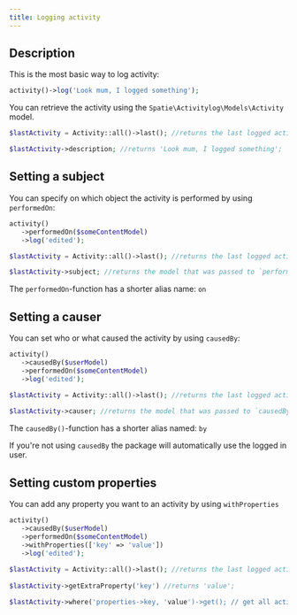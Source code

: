 ```yaml
---
title: Logging activity
---
```


## Description

This is the most basic way to log activity:

```php
activity()->log('Look mum, I logged something');
```

You can retrieve the activity using the `Spatie\Activitylog\Models\Activity` model.

```php
$lastActivity = Activity::all()->last(); //returns the last logged activity

$lastActivity->description; //returns 'Look mum, I logged something';
```

## Setting a subject

You can specify on which object the activity is performed by using `performedOn`:

```php
activity()
   ->performedOn($someContentModel)
   ->log('edited');

$lastActivity = Activity::all()->last(); //returns the last logged activity

$lastActivity->subject; //returns the model that was passed to `performedOn`;
```

The `performedOn`-function has a shorter alias name: `on`

## Setting a causer

You can set who or what caused the activity by using `causedBy`:

```php
activity()
   ->causedBy($userModel)
   ->performedOn($someContentModel)
   ->log('edited');
   
$lastActivity = Activity::all()->last(); //returns the last logged activity

$lastActivity->causer; //returns the model that was passed to `causedBy`;   
```

The `causedBy()`-function has a shorter alias named: `by`

If you're not using `causedBy` the package will automatically use the logged in user.

## Setting custom properties

You can add any property you want to an activity by using `withProperties`

```php
activity()
   ->causedBy($userModel)
   ->performedOn($someContentModel)
   ->withProperties(['key' => 'value'])
   ->log('edited');
   
$lastActivity = Activity::all()->last(); //returns the last logged activity
   
$lastActivity->getExtraProperty('key') //returns 'value';  

$lastActivity->where('properties->key, 'value')->get(); // get all activity where the `key` custom property is 'value'
```
